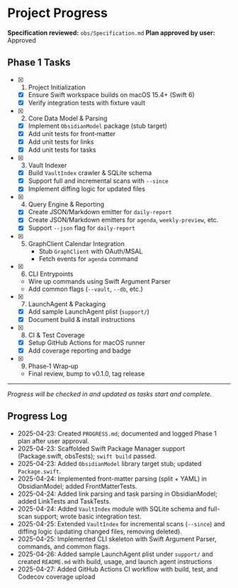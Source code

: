 # Project Progress

**Specification reviewed:** `obs/Specification.md`
**Plan approved by user:** Approved

## Phase 1 Tasks

- [x] 1. Project Initialization
    - [x] Ensure Swift workspace builds on macOS 15.4+ (Swift 6)
    - [x] Verify integration tests with fixture vault
- [x] 2. Core Data Model & Parsing
    - [x] Implement `ObsidianModel` package (stub target)
    - [x] Add unit tests for front‑matter
    - [x] Add unit tests for links
    - [x] Add unit tests for tasks
 - [x] 3. Vault Indexer
     - [x] Build `VaultIndex` crawler & SQLite schema
     - [x] Support full and incremental scans with `--since`
     - [x] Implement diffing logic for updated files
 - [x] 4. Query Engine & Reporting
     - [x] Create JSON/Markdown emitter for `daily-report`
     - [x] Create JSON/Markdown emitters for `agenda`, `weekly-preview`, etc.
     - [x] Support `--json` flag for `daily-report`
- [x] 5. GraphClient Calendar Integration
     - Stub `GraphClient` with OAuth/MSAL
     - Fetch events for `agenda` command
 - [x] 6. CLI Entrypoints
     - Wire up commands using Swift Argument Parser
     - Add common flags (`--vault`, `--db`, etc.)
 - [x] 7. LaunchAgent & Packaging
     - [x] Add sample LaunchAgent plist (`support/`)
     - [x] Document build & install instructions
 - [x] 8. CI & Test Coverage
     - [x] Setup GitHub Actions for macOS runner
     - [x] Add coverage reporting and badge
 - [x] 9. Phase‑1 Wrap‑up
     - Final review, bump to v0.1.0, tag release

 ---
 _Progress will be checked in and updated as tasks start and complete._

## Progress Log

 - 2025-04-23: Created `PROGRESS.md`; documented and logged Phase 1 plan after user approval.
 - 2025-04-23: Scaffolded Swift Package Manager support (Package.swift, obsTests); `swift build` passed.
 - 2025-04-23: Added `ObsidianModel` library target stub; updated `Package.swift`.
 - 2025-04-24: Implemented front-matter parsing (split + YAML) in ObsidianModel; added FrontMatterTests.
 - 2025-04-24: Added link parsing and task parsing in ObsidianModel; added LinkTests and TaskTests.
 - 2025-04-24: Added `VaultIndex` module with SQLite schema and full-scan support; wrote basic integration test.
 - 2025-04-25: Extended `VaultIndex` for incremental scans (`--since`) and diffing logic (updating changed files, removing deleted).
 - 2025-04-25: Implemented CLI skeleton with Swift Argument Parser, commands, and common flags.
 - 2025-04-26: Added sample LaunchAgent plist under `support/` and created `README.md` with build, usage, and launch agent instructions
 - 2025-04-27: Added GitHub Actions CI workflow with build, test, and Codecov coverage upload
